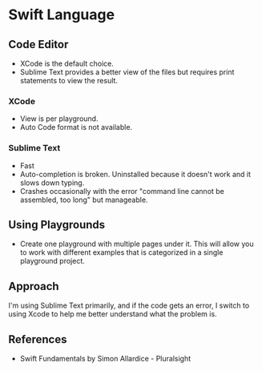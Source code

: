 # Swift Language

## Code Editor

* XCode is the default choice.
* Sublime Text provides a better view of the files but requires print statements to view the result.

### XCode
* View is per playground.
* Auto Code format is not available.

### Sublime Text
* Fast
* Auto-completion is broken.  Uninstalled because it doesn't work and it slows down typing.
* Crashes occasionally with the error "command line cannot be assembled, too long" but manageable.

## Using Playgrounds
* Create one playground with multiple pages under it. This will allow you to work with different examples that is categorized in a single playground project.

## Approach
I'm using Sublime Text primarily, and if the code gets an error, I switch to using Xcode to help me better understand what the problem is.

## References
* Swift Fundamentals by Simon Allardice - Pluralsight